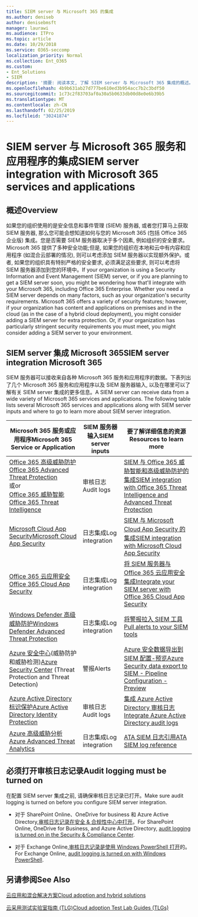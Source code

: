 ```yaml
---
title: SIEM server 与 Microsoft 365 的集成
ms.author: deniseb
author: denisebmsft
manager: laurawi
ms.audience: ITPro
ms.topic: article
ms.date: 10/29/2018
ms.service: O365-seccomp
localization_priority: Normal
ms.collection: Ent_O365
ms.custom:
- Ent_Solutions
- SIEM
description: '摘要: 阅读本文, 了解 SIEM server 与 Microsoft 365 集成的概述。'
ms.openlocfilehash: 4b9b631ab27d777be610ed3b954acc7b2c3bdf50
ms.sourcegitcommit: 1c73c2f83703af0a30a5b0633db00d8e0e6b39b5
ms.translationtype: MT
ms.contentlocale: zh-CN
ms.lasthandoff: 02/25/2019
ms.locfileid: "30241874"
---
```

# <a name="siem-server-integration-with-microsoft-365-services-and-applications"></a><span data-ttu-id="260b8-103">SIEM server 与 Microsoft 365 服务和应用程序的集成</span><span class="sxs-lookup"><span data-stu-id="260b8-103">SIEM server integration with Microsoft 365 services and applications</span></span>

## <a name="overview"></a><span data-ttu-id="260b8-104">概述</span><span class="sxs-lookup"><span data-stu-id="260b8-104">Overview</span></span>

<span data-ttu-id="260b8-p101">如果您的组织使用的是安全信息和事件管理 (SIEM) 服务器, 或者您打算马上获取 SIEM 服务器, 那么您可能会想知道如何与您的 Microsoft 365 (包括 Office 365 企业版) 集成。您是否需要 SIEM 服务器取决于多个因素, 例如组织的安全要求。Microsoft 365 提供了多种安全功能;但是, 如果您的组织在本地和云中有内容和应用程序 (如混合云部署的情况), 则可以考虑添加 SIEM 服务器以实现额外保护。或者, 如果您的组织具有特别严格的安全要求, 必须满足这些要求, 则可以考虑将 SIEM 服务器添加到您的环境中。</span><span class="sxs-lookup"><span data-stu-id="260b8-p101">If your organization is using a Security Information and Event Management (SIEM) server, or if you are planning to get a SIEM server soon, you might be wondering how that'll integrate with your Microsoft 365, including Office 365 Enterprise. Whether you need a SIEM server depends on many factors, such as your organization's security requirements. Microsoft 365 offers a variety of security features; however, if your organization has content and applications on premises and in the cloud (as in the case of a hybrid cloud deployment), you might consider adding a SIEM server for extra protection. Or, if your organization has particularly stringent security requirements you must meet, you might consider adding a SIEM server to your environment.</span></span>

## <a name="siem-server-integration-microsoft-365"></a><span data-ttu-id="260b8-109">SIEM server 集成 Microsoft 365</span><span class="sxs-lookup"><span data-stu-id="260b8-109">SIEM server integration Microsoft 365</span></span>

<span data-ttu-id="260b8-p102">SIEM 服务器可以接收来自各种 Microsoft 365 服务和应用程序的数据。下表列出了几个 Microsoft 365 服务和应用程序以及 SIEM 服务器输入, 以及在哪里可以了解有关 SIEM server 集成的更多信息。</span><span class="sxs-lookup"><span data-stu-id="260b8-p102">A SIEM server can receive data from a wide variety of Microsoft 365 services and applications. The following table lists several Microsoft 365 services and applications along with SIEM server inputs and where to go to learn more about SIEM server integration.</span></span> 

| <span data-ttu-id="260b8-112">Microsoft 365 服务或应用程序</span><span class="sxs-lookup"><span data-stu-id="260b8-112">Microsoft 365 Service or Application</span></span> | <span data-ttu-id="260b8-113">SIEM 服务器输入</span><span class="sxs-lookup"><span data-stu-id="260b8-113">SIEM server inputs</span></span> | <span data-ttu-id="260b8-114">要了解详细信息的资源</span><span class="sxs-lookup"><span data-stu-id="260b8-114">Resources to learn more</span></span> |
| --- | --- | --- |
| [<span data-ttu-id="260b8-115">Office 365 高级威胁防护</span><span class="sxs-lookup"><span data-stu-id="260b8-115">Office 365 Advanced Threat Protection</span></span>](office-365-atp.md) <br/>   <span data-ttu-id="260b8-116">或</span><span class="sxs-lookup"><span data-stu-id="260b8-116">or</span></span>   <br/>[<span data-ttu-id="260b8-117">Office 365 威胁智能</span><span class="sxs-lookup"><span data-stu-id="260b8-117">Office 365 Threat Intelligence</span></span>](office-365-ti.md) | <span data-ttu-id="260b8-118">审核日志</span><span class="sxs-lookup"><span data-stu-id="260b8-118">Audit logs</span></span> | [<span data-ttu-id="260b8-119">SIEM 与 Office 365 威胁智能和高级威胁防护的集成</span><span class="sxs-lookup"><span data-stu-id="260b8-119">SIEM integration with Office 365 Threat Intelligence and Advanced Threat Protection</span></span>](siem-integration-with-office-365-ti.md) |
| [<span data-ttu-id="260b8-120">Microsoft Cloud App Security</span><span class="sxs-lookup"><span data-stu-id="260b8-120">Microsoft Cloud App Security</span></span>](https://docs.microsoft.com/cloud-app-security/what-is-cloud-app-security) | <span data-ttu-id="260b8-121">日志集成</span><span class="sxs-lookup"><span data-stu-id="260b8-121">Log integration</span></span> | [<span data-ttu-id="260b8-122">SIEM 与 Microsoft Cloud App Security 的集成</span><span class="sxs-lookup"><span data-stu-id="260b8-122">SIEM integration with Microsoft Cloud App Security</span></span>](https://docs.microsoft.com/cloud-app-security/siem) |
| [<span data-ttu-id="260b8-123">Office 365 云应用安全</span><span class="sxs-lookup"><span data-stu-id="260b8-123">Office 365 Cloud App Security</span></span>](office-365-cas-overview.md) | <span data-ttu-id="260b8-124">日志集成</span><span class="sxs-lookup"><span data-stu-id="260b8-124">Log integration</span></span> | [<span data-ttu-id="260b8-125">将 SIEM 服务器与 Office 365 云应用安全集成</span><span class="sxs-lookup"><span data-stu-id="260b8-125">Integrate your SIEM server with Office 365 Cloud App Security</span></span>](integrate-your-siem-server-with-office-365-cas.md) |
| [<span data-ttu-id="260b8-126">Windows Defender 高级威胁防护</span><span class="sxs-lookup"><span data-stu-id="260b8-126">Windows Defender Advanced Threat Protection</span></span>](https://docs.microsoft.com/windows/security/threat-protection/) | <span data-ttu-id="260b8-127">日志集成</span><span class="sxs-lookup"><span data-stu-id="260b8-127">Log integration</span></span> | [<span data-ttu-id="260b8-128">将警报拉入 SIEM 工具</span><span class="sxs-lookup"><span data-stu-id="260b8-128">Pull alerts to your SIEM tools</span></span>](https://docs.microsoft.com/windows/security/threat-protection/windows-defender-atp/configure-siem-windows-defender-advanced-threat-protection) |
| <span data-ttu-id="260b8-129">[Azure 安全中心](https://docs.microsoft.com/azure/security-center/security-center-intro)(威胁防护和威胁检测)</span><span class="sxs-lookup"><span data-stu-id="260b8-129">[Azure Security Center](https://docs.microsoft.com/azure/security-center/security-center-intro) (Threat Protection and Threat Detection)</span></span> | <span data-ttu-id="260b8-130">警报</span><span class="sxs-lookup"><span data-stu-id="260b8-130">Alerts</span></span> | [<span data-ttu-id="260b8-131">Azure 安全数据导出到 SIEM 配置-预览</span><span class="sxs-lookup"><span data-stu-id="260b8-131">Azure Security data export to SIEM - Pipeline Configuration - Preview</span></span>](https://docs.microsoft.com/azure/security-center/security-center-export-data-to-siem) |
| [<span data-ttu-id="260b8-132">Azure Active Directory 标识保护</span><span class="sxs-lookup"><span data-stu-id="260b8-132">Azure Active Directory Identity Protection</span></span>](https://docs.microsoft.com/azure/active-directory/identity-protection/overview) | <span data-ttu-id="260b8-133">审核日志</span><span class="sxs-lookup"><span data-stu-id="260b8-133">Audit logs</span></span> | [<span data-ttu-id="260b8-134">集成 Azure Active Directory 审核日志</span><span class="sxs-lookup"><span data-stu-id="260b8-134">Integrate Azure Active Directory audit logs</span></span>](https://docs.microsoft.com/azure/security/security-azure-log-integration-ad) |
| [<span data-ttu-id="260b8-135">Azure 高级威胁分析</span><span class="sxs-lookup"><span data-stu-id="260b8-135">Azure Advanced Threat Analytics</span></span>](https://docs.microsoft.com/azure/security/azure-threat-detection) | <span data-ttu-id="260b8-136">日志集成</span><span class="sxs-lookup"><span data-stu-id="260b8-136">Log integration</span></span> | [<span data-ttu-id="260b8-137">ATA SIEM 日志引用</span><span class="sxs-lookup"><span data-stu-id="260b8-137">ATA SIEM log reference</span></span>](https://docs.microsoft.com/advanced-threat-analytics/cef-format-sa) |

## <a name="audit-logging-must-be-turned-on"></a><span data-ttu-id="260b8-138">必须打开审核日志记录</span><span class="sxs-lookup"><span data-stu-id="260b8-138">Audit logging must be turned on</span></span>

<span data-ttu-id="260b8-139">在配置 SIEM server 集成之前, 请确保审核日志记录已打开。</span><span class="sxs-lookup"><span data-stu-id="260b8-139">Make sure audit logging is turned on before you configure SIEM server integration.</span></span> 

- <span data-ttu-id="260b8-140">对于 SharePoint Online、OneDrive for business 和 Azure Active Directory,[审核日志记录在安全 & 合规性中心中打开](https://docs.microsoft.com/office365/securitycompliance/turn-audit-log-search-on-or-off)。</span><span class="sxs-lookup"><span data-stu-id="260b8-140">For SharePoint Online, OneDrive for Business, and Azure Active Directory, [audit logging is turned on in the Security & Compliance Center](https://docs.microsoft.com/office365/securitycompliance/turn-audit-log-search-on-or-off).</span></span>

- <span data-ttu-id="260b8-141">对于 Exchange Online,[审核日志记录是使用 Windows PowerShell 打开](https://docs.microsoft.com/office365/securitycompliance/enable-mailbox-auditing)的。</span><span class="sxs-lookup"><span data-stu-id="260b8-141">For Exchange Online, [audit logging is turned on with Windows PowerShell](https://docs.microsoft.com/office365/securitycompliance/enable-mailbox-auditing).</span></span>
 
## <a name="see-also"></a><span data-ttu-id="260b8-142">另请参阅</span><span class="sxs-lookup"><span data-stu-id="260b8-142">See Also</span></span>

[<span data-ttu-id="260b8-143">云应用和混合解决方案</span><span class="sxs-lookup"><span data-stu-id="260b8-143">Cloud adoption and hybrid solutions</span></span>](https://docs.microsoft.com/office365/enterprise/cloud-adoption-and-hybrid-solutions)
  
[<span data-ttu-id="260b8-144">云采用测试实验室指南 (TLG)</span><span class="sxs-lookup"><span data-stu-id="260b8-144">Cloud adoption Test Lab Guides (TLGs)</span></span>](https://docs.microsoft.com/office365/enterprise/cloud-adoption-test-lab-guides-tlgs)


